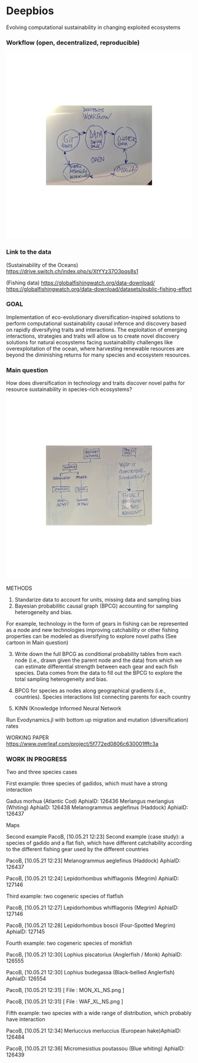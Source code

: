 # Deepbios
Evolving computational sustainability in changing exploited ecosystems

### Workflow (open, decentralized, reproducible)
![plot](Workflow.jpeg)

### Link to the data
(Sustainability of the Oceans)
https://drive.switch.ch/index.php/s/XtYYz37O3pqs8s1

(Fishing data)
https://globalfishingwatch.org/data-download/
https://globalfishingwatch.org/data-download/datasets/public-fishing-effort


### GOAL
Implementation of eco-evolutionary diversification-inspired solutions to perform computational sustainability causal infernce and discovery based on rapidly diversifying traits and interactions. The exploitation of emerging interactions, strategies and traits will allow us to create novel discovery solutions for natural ecosystems facing sustainability challenges like overexploitation of the ocean, where harvesting renewable resources are beyond the diminishing returns for many species and ecosystem resources.

### Main question
How does diversification in technology and traits discover novel paths for resource sustainability in species-rich ecosystems?
![plot](Questions.jpeg) 


METHODS
1. Standarize data to account for units, missing data and sampling bias
2. Bayesian probabilitic causal graph (BPCG) accounting for 
sampling heterogeneity and bias. 

For example, technology in the form of gears in fishing can be represented as a node and new technologies improving catchability or other fishing properties can be modeled as diversifying to explore novel paths (See cartoon in Main question) 

3. Write down the full BPCG as conditional probability tables from each node (i.e., drawn given the parent node and the data) from which we can estimate differential strength between each gear and each fish species. Data comes from the data to fill out the BPCG to explore the total sampling heterogeneity and bias. 

4. BPCG for species as nodes along geographical gradients (i.e., countries). Species interactions list connecting parents for each country

5. KINN (Knowledge Informed Neural Network

Run Evodynamics.jl with bottom up migration and mutation (diversification) rates 

WORKING PAPER 
https://www.overleaf.com/project/5f772ed0806c630001fffc3a



### WORK IN PROGRESS
Two and three species cases

First example: three species of gadidos, which must have a strong interaction

Gadus morhua (Atlantic Cod) AphiaID: 126436
Merlangus merlangius (Whiting) AphiaID: 126438
Melanogrammus aeglefinus (Haddock) AphiaID: 126437

Maps


Second example
PacoB, [10.05.21 12:23]
Second example (case study): a species of gadido and a flat fish, which have different catchability according to the different fishing gear used by the different countries

PacoB, [10.05.21 12:23]
Melanogrammus aeglefinus (Haddock) AphiaID: 126437

PacoB, [10.05.21 12:24]
Lepidorhombus whiffiagonis (Megrim) AphiaID: 127146



Third example: two cogeneric species of flatfish

PacoB, [10.05.21 12:27]
Lepidorhombus whiffiagonis (Megrim) AphiaID: 127146

PacoB, [10.05.21 12:28]
Lepidorhombus boscii (Four-Spotted  Megrim) AphiaID: 127145


Fourth example: two cogeneric species of monkfish

PacoB, [10.05.21 12:30]
Lophius piscatorius (Anglerfish / Monk) AphiaID: 126555

PacoB, [10.05.21 12:30]
Lophius budegassa (Black-bellied Anglerfish) AphiaID: 126554

PacoB, [10.05.21 12:31]
[ File : MON_XL_NS.png ]

PacoB, [10.05.21 12:31]
[ File : WAF_XL_NS.png ]



Fifth example: two species with a wide range of distribution, which probably have interaction

PacoB, [10.05.21 12:34]
Merluccius merluccius (European hake)AphiaID: 126484

PacoB, [10.05.21 12:36]
Micromesistius poutassou (Blue whiting) AphiaID: 126439
